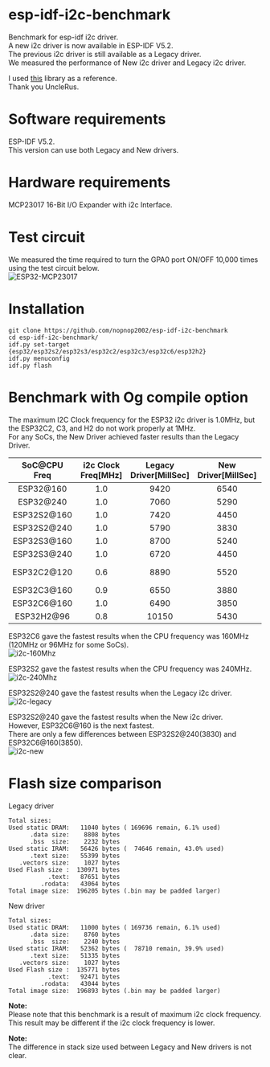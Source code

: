 # esp-idf-i2c-benchmark
Benchmark for esp-idf i2c driver.   
A new i2c driver is now available in ESP-IDF V5.2.   
The previous i2c driver is still available as a Legacy driver.   
We measured the performance of New i2c driver and Legacy i2c driver.   

I used [this](https://github.com/UncleRus/esp-idf-lib/tree/master/components/mcp23x17) library as a reference.   
Thank you UncleRus.   


# Software requirements
ESP-IDF V5.2.   
This version can use both Legacy and New drivers.   

# Hardware requirements
MCP23017 16-Bit I/O Expander with i2c Interface.   


# Test circuit
We measured the time required to turn the GPA0 port ON/OFF 10,000 times using the test circuit below.   
![ESP32-MCP23017](https://github.com/nopnop2002/esp-idf-i2c-benchmark/assets/6020549/bf49dc49-062a-444b-8779-e3440bc0d5ca)


# Installation

```
git clone https://github.com/nopnop2002/esp-idf-i2c-benchmark
cd esp-idf-i2c-benchmark/
idf.py set-target {esp32/esp32s2/esp32s3/esp32c2/esp32c3/esp32c6/esp32h2}
idf.py menuconfig
idf.py flash
```

# Benchmark with Og compile option
The maximum I2C Clock frequency for the ESP32 i2c driver is 1.0MHz, but the ESP32C2, C3, and H2 do not work properly at 1MHz.   
For any SoCs, the New Driver achieved faster results than the Legacy Driver.   

|SoC@CPU Freq|i2c Clock Freq[MHz]|Legacy Driver[MillSec]|New Driver[MillSec]||
|:-:|:-:|:-:|:-:|:-:|
|ESP32@160|1.0|9420|6540||
|ESP32@240|1.0|7060|5290||
|ESP32S2@160|1.0|7420|4450||
|ESP32S2@240|1.0|5790|3830||
|ESP32S3@160|1.0|8700|5240||
|ESP32S3@240|1.0|6720|4450||
|ESP32C2@120|0.6|8890|5520|26MHz XTAL|
|ESP32C3@160|0.9|6550|3880||
|ESP32C6@160|1.0|6490|3850||
|ESP32H2@96|0.8|10150|5430||

ESP32C6 gave the fastest results when the CPU frequency was 160MHz (120MHz or 96MHz for some SoCs).   
![i2c-160Mhz](https://github.com/nopnop2002/esp-idf-i2c-benchmark/assets/6020549/eb2efe7f-e546-4cad-8cae-4605d0ca2af0)

ESP32S2 gave the fastest results when the CPU frequency was 240MHz.   
![i2c-240Mhz](https://github.com/nopnop2002/esp-idf-i2c-benchmark/assets/6020549/c97060c4-1414-4429-bfbc-e5b69c362982)

ESP32S2@240 gave the fastest results when the Legacy i2c driver.   
![i2c-legacy](https://github.com/nopnop2002/esp-idf-i2c-benchmark/assets/6020549/833a7a10-35b8-4169-b9c6-91e5e99d9f38)

ESP32S2@240 gave the fastest results when the New i2c driver.   
However, ESP32C6@160 is the next fastest.   
There are only a few differences between ESP32S2@240(3830) and ESP32C6@160(3850).   
![i2c-new](https://github.com/nopnop2002/esp-idf-i2c-benchmark/assets/6020549/92f3ad4b-a451-45b9-9772-9449f938689c)

# Flash size comparison   
Legacy driver
```
Total sizes:
Used static DRAM:   11040 bytes ( 169696 remain, 6.1% used)
      .data size:    8808 bytes
      .bss  size:    2232 bytes
Used static IRAM:   56426 bytes (  74646 remain, 43.0% used)
      .text size:   55399 bytes
   .vectors size:    1027 bytes
Used Flash size :  130971 bytes
           .text:   87651 bytes
         .rodata:   43064 bytes
Total image size:  196205 bytes (.bin may be padded larger)
```

New driver
```
Total sizes:
Used static DRAM:   11000 bytes ( 169736 remain, 6.1% used)
      .data size:    8760 bytes
      .bss  size:    2240 bytes
Used static IRAM:   52362 bytes (  78710 remain, 39.9% used)
      .text size:   51335 bytes
   .vectors size:    1027 bytes
Used Flash size :  135771 bytes
           .text:   92471 bytes
         .rodata:   43044 bytes
Total image size:  196893 bytes (.bin may be padded larger)
```

__Note:__   
Please note that this benchmark is a result of maximum i2c clock frequency.   
This result may be different if the i2c clock frequency is lower.   

__Note:__   
The difference in stack size used between Legacy and New drivers is not clear.   
